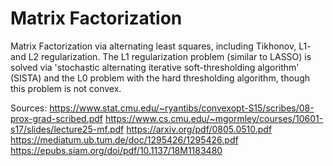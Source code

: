# Matrix Factorization

Matrix Factorization via alternating least squares, including Tikhonov, L1- and L2 regularization. The L1 regularization problem (similar to LASSO) is solved via 'stochastic alternating iterative soft-thresholding algorithm' (SISTA) and the L0 problem with the hard thresholding algorithm, though this problem is not convex.

Sources:
https://www.stat.cmu.edu/~ryantibs/convexopt-S15/scribes/08-prox-grad-scribed.pdf
https://www.cs.cmu.edu/~mgormley/courses/10601-s17/slides/lecture25-mf.pdf
https://arxiv.org/pdf/0805.0510.pdf
https://mediatum.ub.tum.de/doc/1295426/1295426.pdf
https://epubs.siam.org/doi/pdf/10.1137/18M1183480
